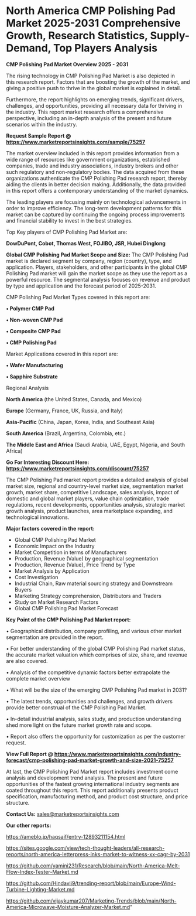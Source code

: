 # North America CMP Polishing Pad Market 2025-2031 Comprehensive Growth, Research Statistics, Supply-Demand,  Top Players Analysis

<Strong> CMP Polishing Pad Market Overview 2025 - 2031</strong>

The rising technology in CMP Polishing Pad Market is also depicted in this research report. Factors that are boosting the growth of the market, and giving a positive push to thrive in the global market is explained in detail.

Furthermore, the report highlights on emerging trends, significant drivers, challenges, and opportunities, providing all necessary data for thriving in the industry. This report market research offers a comprehensive perspective, including an in-depth analysis of the present and future scenarios within the industry.

<strong>Request Sample Report @ <a href=https://www.marketreportsinsights.com/sample/75257>https://www.marketreportsinsights.com/sample/75257</a></strong>

The market overview included in this report provides information from a wide range of resources like government organizations, established companies, trade and industry associations, industry brokers and other such regulatory and non-regulatory bodies. The data acquired from these organizations authenticate the CMP Polishing Pad research report, thereby aiding the clients in better decision making. Additionally, the data provided in this report offers a contemporary understanding of the market dynamics.

The leading players are focusing mainly on technological advancements in order to improve efficiency. The long-term development patterns for this market can be captured by continuing the ongoing process improvements and financial stability to invest in the best strategies.

Top Key players of CMP Polishing Pad Market are:

<strong>DowDuPont, Cobot, Thomas West, FOJIBO, JSR, Hubei Dinglong</strong>

<strong><b>Global CMP Polishing Pad Market Scope and Size:</b></strong>
The CMP Polishing Pad market is declared segment by company, region (country), type, and application. Players, stakeholders, and other participants in the global CMP Polishing Pad market will gain the market scope as they use the report as a powerful resource. The segmental analysis focuses on revenue and product by type and application and the forecast period of 2025-2031.

CMP Polishing Pad Market Types covered in this report are:

<strong>• Polymer CMP Pad

• Non-woven CMP Pad

• Composite CMP Pad

• CMP Polishing Pad</strong>

Market Applications covered in this report are:

<strong>• Wafer Manufacturing

• Sapphire Substrate</strong> 

Regional Analysis

<strong>North America</strong> (the United States, Canada, and Mexico)

<strong>Europe</strong> (Germany, France, UK, Russia, and Italy)

<strong>Asia-Pacific</strong> (China, Japan, Korea, India, and Southeast Asia)

<strong>South America</strong> (Brazil, Argentina, Colombia, etc.)

<strong>The Middle East and Africa</strong> (Saudi Arabia, UAE, Egypt, Nigeria, and South Africa)

<strong>Go For Interesting Discount Here: <a href=https://www.marketreportsinsights.com/discount/75257>https://www.marketreportsinsights.com/discount/75257</a></strong>

The CMP Polishing Pad market report provides a detailed analysis of global market size, regional and country-level market size, segmentation market growth, market share, competitive Landscape, sales analysis, impact of domestic and global market players, value chain optimization, trade regulations, recent developments, opportunities analysis, strategic market growth analysis, product launches, area marketplace expanding, and technological innovations.

<strong><b>Major factors covered in the report:</b></strong>
<ul>
  <li>Global CMP Polishing Pad Market </li>
  <li>Economic Impact on the Industry</li>
  <li>Market Competition in terms of Manufacturers</li>
  <li>Production, Revenue (Value) by geographical segmentation</li>
  <li>Production, Revenue (Value), Price Trend by Type</li>
  <li>Market Analysis by Application</li>
  <li>Cost Investigation</li>
  <li>Industrial Chain, Raw material sourcing strategy and Downstream Buyers</li>
  <li>Marketing Strategy comprehension, Distributors and Traders</li>
  <li>Study on Market Research Factors</li>
  <li>Global CMP Polishing Pad Market Forecast</li>
</ul>

<strong><b>Key Point of the CMP Polishing Pad Market report:</b></strong>

• Geographical distribution, company profiling, and various other market segmentation are provided in the report.

• For better understanding of the global CMP Polishing Pad market status, the accurate market valuation which comprises of size, share, and revenue are also covered.

• Analysis of the competitive dynamic factors better extrapolate the complete market overview

• What will be the size of the emerging CMP Polishing Pad market in 2031?

• The latest trends, opportunities and challenges, and growth drivers provide better construal of the CMP Polishing Pad Market.

• In-detail industrial analysis, sales study, and production understanding shed more light on the future market growth rate and scope.

• Report also offers the opportunity for customization as per the customer request.

<strong><b>View Full Report @ <a href=https://www.marketreportsinsights.com/industry-forecast/cmp-polishing-pad-market-growth-and-size-2021-75257>https://www.marketreportsinsights.com/industry-forecast/cmp-polishing-pad-market-growth-and-size-2021-75257</a></b></strong>


At last, the CMP Polishing Pad Market report includes investment come analysis and development trend analysis. The present and future opportunities of the fastest growing international industry segments are coated throughout this report. This report additionally presents product specification, manufacturing method, and product cost structure, and price structure.

<strong>Contact Us:</strong>
sales@marketreportsinsights.com

<strong>Our other reports:</strong>

<a href=https://ameblo.jp/haqsaif/entry-12893211154.html>https://ameblo.jp/haqsaif/entry-12893211154.html</a>

<a href=https://sites.google.com/view/tech-thought-leaders/all-research-reports/north-america-letterpress-inks-market-to-witness-xx-cagr-by-2031>https://sites.google.com/view/tech-thought-leaders/all-research-reports/north-america-letterpress-inks-market-to-witness-xx-cagr-by-2031</a>

<a href=https://github.com/yamini231/Research/blob/main/North-America-Melt-Flow-Index-Tester-Market.md>https://github.com/yamini231/Research/blob/main/North-America-Melt-Flow-Index-Tester-Market.md</a>

<a href=https://github.com/Hindavii9/trending-report/blob/main/Europe-Wind-Turbine-Lighting-Market.md>https://github.com/Hindavii9/trending-report/blob/main/Europe-Wind-Turbine-Lighting-Market.md</a>

<a href=https://github.com/vijaykumar207/Marketing-Trends/blob/main/North-America-Microwave-Moisture-Analyzer-Market.md>https://github.com/vijaykumar207/Marketing-Trends/blob/main/North-America-Microwave-Moisture-Analyzer-Market.md</a>"
